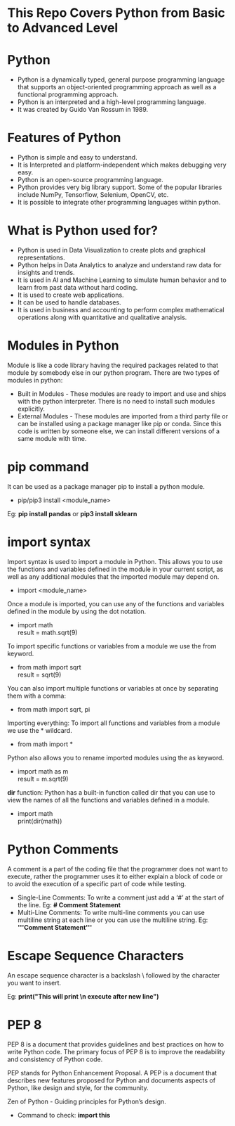 # This Repo Covers Python from Basic to Advanced Level

# Python
- Python is a dynamically typed, general purpose programming language that supports an object-oriented programming approach as well as a functional programming approach.
- Python is an interpreted and a high-level programming language.
- It was created by Guido Van Rossum in 1989.

# Features of Python
- Python is simple and easy to understand.
- It is Interpreted and platform-independent which makes debugging very easy.
- Python is an open-source programming language.
- Python provides very big library support. Some of the popular libraries include NumPy, Tensorflow, Selenium, OpenCV, etc.
- It is possible to integrate other programming languages within python.

# What is Python used for?
- Python is used in Data Visualization to create plots and graphical representations.
- Python helps in Data Analytics to analyze and understand raw data for insights and trends.
- It is used in AI and Machine Learning to simulate human behavior and to learn from past data without hard coding.
- It is used to create web applications.
- It can be used to handle databases.
- It is used in business and accounting to perform complex mathematical operations along with quantitative and qualitative analysis.

# Modules in Python
Module is like a code library having the required packages related to that module by somebody else in our python program. There are two types of modules in python:
- Built in Modules - These modules are ready to import and use and ships with the python interpreter. There is no need to install such modules explicitly.
- External Modules - These modules are imported from a third party file or can be installed using a package manager like pip or conda. Since this code is written by someone else, we can install different versions of a same module with time.

# pip command
It can be used as a package manager pip to install a python module.
- pip/pip3 install <module_name>

Eg: <b>pip install pandas</b> or <b>pip3 install sklearn</b>

# import syntax
Import syntax is used to import a module in Python. This allows you to use the functions and variables defined in the module in your current script, as well as any additional modules that the imported module may depend on. 
-  import <module_name>

Once a module is imported, you can use any of the functions and variables defined in the module by using the dot notation.
- import math <br> result = math.sqrt(9)

To import specific functions or variables from a module we use the from keyword. 
 - from math import sqrt <br> result = sqrt(9)

You can also import multiple functions or variables at once by separating them with a comma:
- from math import sqrt, pi

Importing everything: To import all functions and variables from a module we use the * wildcard.
- from math import *

Python also allows you to rename imported modules using the as keyword.
- import math as m <br> result = m.sqrt(9)

<b>dir</b> function: Python has a built-in function called dir that you can use to view the names of all the functions and variables defined in a module.
- import math <br> print(dir(math))

# Python Comments
A comment is a part of the coding file that the programmer does not want to execute, rather the programmer uses it to either explain a block of code or to avoid the execution of a specific part of code while testing.

- Single-Line Comments:  To write a comment just add a ‘#’ at the start of the line. Eg: <b># Comment Statement</b>
- Multi-Line Comments: To write multi-line comments you can use multiline string at each line or you can use the multiline string. Eg: <b>'''Comment Statement'''</b>

# Escape Sequence Characters
An escape sequence character is a backslash \ followed by the character you want to insert.

Eg: <b>print("This will print \n execute after new line")</b>

# PEP 8
PEP 8 is a document that provides guidelines and best practices on how to write Python code.
The primary focus of PEP 8 is to improve the readability and consistency of Python code.

PEP stands for Python Enhancement Proposal. A PEP is a document that describes new features proposed for Python and documents aspects of Python, like design and style, for the community.

Zen of Python - Guiding principles for Python’s design. 

- Command to check: <b>import this</b>
